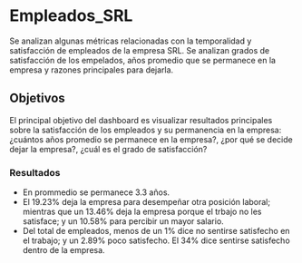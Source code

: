 # Empleados_SRL
Se analizan algunas métricas relacionadas con la temporalidad y satisfacción de empleados de la empresa SRL. Se analizan grados de satisfacción de los empelados, años promedio que se permanece en la empresa y razones principales para dejarla. 
## Objetivos
El principal objetivo del dashboard es visualizar resultados principales sobre la satisfacción de los empleados y su permanencia en la empresa: ¿cuántos años promedio se permanece en la empresa?, ¿por qué se decide dejar la empresa?, ¿cuál es el grado de satisfacción?

### Resultados
- En prommedio se permanece 3.3 años.
- El 19.23% deja la empresa para desempeñar otra posición laboral; mientras que un 13.46% deja la empresa porque el trbajo no les satisface; y un 10.58% para percibir un mayor salario.
- Del total de empleados, menos de un 1% dice no sentirse satisfecho en el trabajo; y un 2.89% poco satisfecho. El 34% dice sentirse satisfecho dentro de la empresa. 


